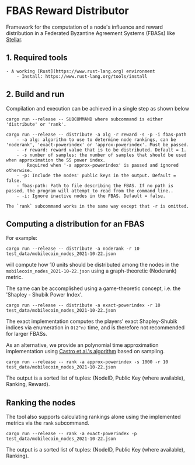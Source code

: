 # FBAS Reward Distributor

Framework for the computation of a node's influence and reward distribution in
a Federated Byzantine Agreement Systems (FBASs) like
[Stellar](https://www.stellar.org/).

## 1. Required tools

    - A working [Rust](https://www.rust-lang.org) environment
        - Install: https://www.rust-lang.org/tools/install

## 2. Build and run
Compilation and execution can be achieved in a single step as shown below

```
cargo run --release -- SUBCOMMAND where subcommand is either 'distribute' or 'rank'.

cargo run --release -- distribute -a alg -r reward -s -p -i fbas-path
    - -a alg: algorithm to use to determine node rankings, can be 'noderank', 'exact-powerindex' or 'approx-powerindex'. Must be passed.
    - -r reward: reward value that is to be distributed. Default = 1.
    - -s number of samples: the number of samples that should be used when approximation the SS power index.
        Required when '-a approx-powerindex' is passed and ignored otherwise.
    - -p: Include the nodes' public keys in the output. Default = false.
    - fbas-path: Path to file describing the FBAS. If no path is passed, the program will attempt to read from the command line..
    - -i: Ignore inactive nodes in the FBAS. Default = false.

The `rank` subcommand works in the same way except that -r is omitted.
```

## Computing a distribution for an FBAS

For example:

```
cargo run --release -- distribute -a noderank -r 10 test_data/mobilecoin_nodes_2021-10-22.json
```

will compute how 10 units should be distributed among the nodes in the `mobilecoin_nodes_2021-10-22.json` using a graph-theoretic (Noderank) metric.

The same can be accomplished using a game-theoretic concept, i.e. the 'Shapley - Shubik Power Index'.

```
cargo run --release -- distribute -a exact-powerindex -r 10 test_data/mobilecoin_nodes_2021-10-22.json
```

The exact implementation computes the players' exact Shapley-Shubik indices via enumeration in `O(2^n)` time, and is therefore not recommended for larger FBASs.

As an alternative, we provide an polynomial time approximation implementation using [Castro et al.'s algorithm](https://www.sciencedirect.com/science/article/abs/pii/S0305054808000804) based on sampling. 

```
cargo run --release -- rank -a approx-powerindex -s 1000 -r 10 test_data/mobilecoin_nodes_2021-10-22.json
```

The output is a sorted list of tuples: (NodeID, Public Key (where available), Ranking, Reward).

## Ranking the nodes

The tool also supports calculating rankings alone using the implemented metrics via the `rank` subcommand.

```
cargo run --release -- rank -a exact-powerindex -p test_data/mobilecoin_nodes_2021-10-22.json
```

The output is a sorted list of tuples: (NodeID, Public Key (where available), Ranking).
